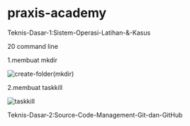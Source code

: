 # praxis-academy

Teknis-Dasar-1:Sistem-Operasi-Latihan-&-Kasus

20 command line

1.membuat mkdir

![create-folder(mkdir)](https://user-images.githubusercontent.com/60251611/73122002-14910b80-3fb2-11ea-8747-e184f01bf203.png)

2.membuat taskkill

![taskkill](https://user-images.githubusercontent.com/60251611/73122114-9cc3e080-3fb3-11ea-80cb-6a6309ea8ed1.png)













Teknis-Dasar-2:Source-Code-Management-Git-dan-GitHub
